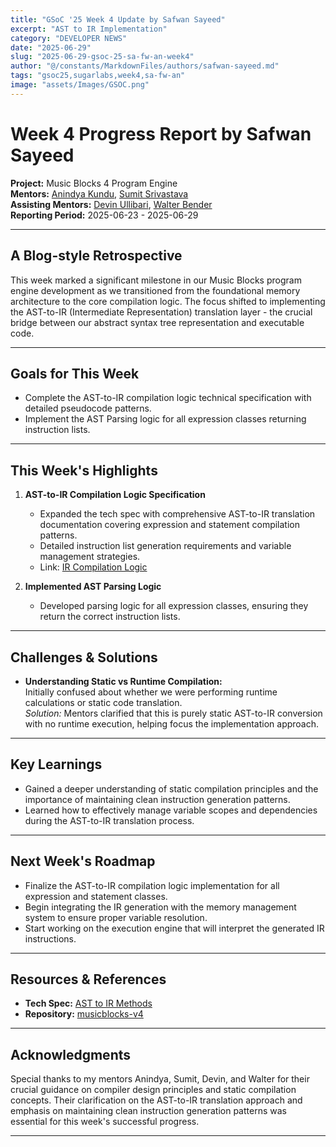 ```yaml
---
title: "GSoC '25 Week 4 Update by Safwan Sayeed"
excerpt: "AST to IR Implementation"
category: "DEVELOPER NEWS"
date: "2025-06-29"
slug: "2025-06-29-gsoc-25-sa-fw-an-week4"
author: "@/constants/MarkdownFiles/authors/safwan-sayeed.md"
tags: "gsoc25,sugarlabs,week4,sa-fw-an"
image: "assets/Images/GSOC.png"
---
```


<!-- markdownlint-disable -->

# Week 4 Progress Report by Safwan Sayeed

**Project:** Music Blocks 4 Program Engine  
**Mentors:** [Anindya Kundu](https://github.com/meganindya/), [Sumit Srivastava](https://github.com/sum2it)  
**Assisting Mentors:** [Devin Ullibari](https://github.com/pikurasa/), [Walter Bender](https://github.com/walterbender)  
**Reporting Period:** 2025-06-23 - 2025-06-29  

---

## A Blog-style Retrospective

This week marked a significant milestone in our Music Blocks program engine development as we transitioned from the foundational memory architecture to the core compilation logic. The focus shifted to implementing the AST-to-IR (Intermediate Representation) translation layer - the crucial bridge between our abstract syntax tree representation and executable code.

---

## Goals for This Week

- Complete the AST-to-IR compilation logic technical specification with detailed pseudocode patterns.
- Implement the AST Parsing logic for all expression classes returning instruction lists.
---

## This Week's Highlights

1. **AST-to-IR Compilation Logic Specification**  
   - Expanded the tech spec with comprehensive AST-to-IR translation documentation covering expression and statement compilation patterns.
   - Detailed instruction list generation requirements and variable management strategies.
   - Link: [IR Compilation Logic](https://docs.google.com/document/d/1_MCCgl-RqiEQH0UQ4EX-2O6G4iRxgHAY1rZpw3QPXT0/edit?tab=t.i655udul8zuq)

2. **Implemented AST Parsing Logic**
   - Developed parsing logic for all expression classes, ensuring they return the correct instruction lists.  

---

## Challenges & Solutions

- **Understanding Static vs Runtime Compilation:**  
  Initially confused about whether we were performing runtime calculations or static code translation.  
  *Solution:* Mentors clarified that this is purely static AST-to-IR conversion with no runtime execution, helping focus the implementation approach.


---

## Key Learnings

- Gained a deeper understanding of static compilation principles and the importance of maintaining clean instruction generation patterns.
- Learned how to effectively manage variable scopes and dependencies during the AST-to-IR translation process.

---

## Next Week's Roadmap

- Finalize the AST-to-IR compilation logic implementation for all expression and statement classes.
- Begin integrating the IR generation with the memory management system to ensure proper variable resolution.
- Start working on the execution engine that will interpret the generated IR instructions.
---

## Resources & References

- **Tech Spec:** [AST to IR Methods](https://docs.google.com/document/d/1_MCCgl-RqiEQH0UQ4EX-2O6G4iRxgHAY1rZpw3QPXT0/edit?tab=t.87123fra3s4#heading=h.gqjcwrtkdgvq)
- **Repository:** [musicblocks-v4](https://github.com/sugarlabs/musicblocks-v4)

---

## Acknowledgments

Special thanks to my mentors Anindya, Sumit, Devin, and Walter for their crucial guidance on compiler design principles and static compilation concepts. Their clarification on the AST-to-IR translation approach and emphasis on maintaining clean instruction generation patterns was essential for this week's successful progress.

---